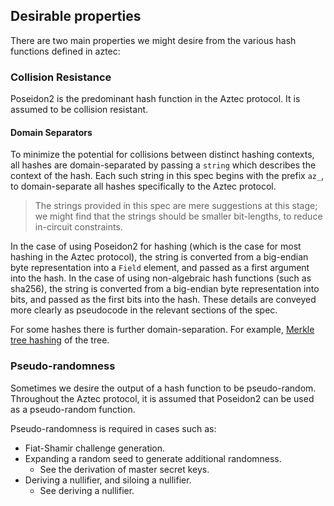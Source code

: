 ## Desirable properties

There are two main properties we might desire from the various hash functions defined in aztec:

### Collision Resistance

Poseidon2 is the predominant hash function in the Aztec protocol. It is assumed to be collision resistant.

#### Domain Separators

To minimize the potential for collisions between distinct hashing contexts, all hashes are domain-separated by passing a `string` which describes the context of the hash. Each such string in this spec begins with the prefix `az_`, to domain-separate all hashes specifically to the Aztec protocol.

> The strings provided in this spec are mere suggestions at this stage; we might find that the strings should be smaller bit-lengths, to reduce in-circuit constraints.

In the case of using Poseidon2 for hashing (which is the case for most hashing in the Aztec protocol), the string is converted from a big-endian byte representation into a `Field` element, and passed as a first argument into the hash. In the case of using non-algebraic hash functions (such as sha256), the string is converted from a big-endian byte representation into bits, and passed as the first bits into the hash. These details are conveyed more clearly as pseudocode in the relevant sections of the spec.

For some hashes there is further domain-separation. For example, [Merkle tree hashing](../merkle-trees.md#hashing) of the tree.

### Pseudo-randomness

Sometimes we desire the output of a hash function to be pseudo-random. Throughout the Aztec protocol, it is assumed that Poseidon2 can be used as a pseudo-random function.

Pseudo-randomness is required in cases such as:

- Fiat-Shamir challenge generation.
- Expanding a random seed to generate additional randomness.
  - See the derivation of master secret keys.
- Deriving a nullifier, and siloing a nullifier.
  - See deriving a nullifier.
